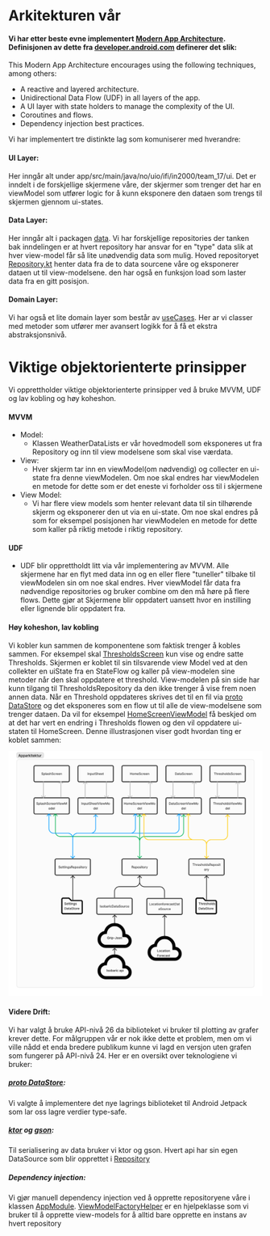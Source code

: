 # Arkitekturen vår
#### Vi har etter beste evne implementert [Modern App Architecture](https://developer.android.com/topic/architecture#modern-app-architecture). Definisjonen av dette fra [developer.android.com](https://developer.android.com/topic/architecture) definerer det slik:
This Modern App Architecture encourages using the following techniques, among others:

* A reactive and layered architecture.
* Unidirectional Data Flow (UDF) in all layers of the app.
* A UI layer with state holders to manage the complexity of the UI.
* Coroutines and flows.
* Dependency injection best practices.

Vi har implementert tre distinkte lag som komuniserer med hverandre:

#### UI Layer:
Her inngår alt under app/src/main/java/no/uio/ifi/in2000/team_17/ui. Det er inndelt i de forskjellige skjermene våre, der skjermer som trenger det har en viewModel som utfører logic for å kunn eksponere den dataen som trengs til skjermen gjennom ui-states. 

#### Data Layer: 
Her inngår alt i packagen [data](app/src/main/java/no/uio/ifi/in2000/team_17/data). Vi har forskjellige repositories der tanken bak inndelingen er at hvert repository har ansvar for en "type" data slik at hver view-model får så lite unødvendig data som mulig. Hoved repositoryet [Repository.kt](app/src/main/java/no/uio/ifi/in2000/team_17/data/Repository.kt) henter data fra de to data sourcene våre og eksponerer dataen ut til view-modelsene. den har også en funksjon load som laster data fra en gitt posisjon. 

#### Domain Layer: 
Vi har også et lite domain layer som består av [useCases](app/src/main/java/no/uio/ifi/in2000/team_17/usecases). Her ar vi classer med metoder som utfører mer avansert logikk for å få et ekstra abstraksjonsnivå.


# Viktige objektorienterte prinsipper
Vi opprettholder viktige objektorienterte prinsipper ved å bruke MVVM, UDF og lav kobling og høy koheshon. 

#### MVVM
  * Model:
    * Klassen WeatherDataLists er vår hovedmodell som eksponeres ut fra Repository og inn til view modelsene som skal vise værdata. 
  * View:
    * Hver skjerm tar inn en viewModel(om nødvendig) og collecter en ui-state fra denne viewModelen. Om noe skal endres har viewModelen en metode for dette som er det eneste vi forholder oss til i skjermene
  * View Model:
    * Vi har flere view models som henter relevant data til sin tilhørende skjerm og eksponerer den ut via en ui-state. Om noe skal endres på som for eksempel posisjonen har viewModelen en metode for dette som kaller på riktig metode i riktig repository. 

#### UDF
* UDF blir opprettholdt litt via vår implementering av MVVM. Alle skjermene har en flyt med data inn og en eller flere "tuneller" tilbake til viewModelen sin om noe skal endres. Hver viewModel får data fra nødvendige repositories og bruker combine om den må høre på flere flows. Dette gjør at Skjermene blir oppdatert uansett hvor en instilling eller lignende blir oppdatert fra. 


#### Høy koheshon, lav kobling
  Vi kobler kun sammen de komponentene som faktisk trenger å kobles sammen. For eksempel skal [ThresholdsScreen](app/src/main/java/no/uio/ifi/in2000/team_17/ui/thresholds/ThresholdsScreen.kt) kun vise og endre satte Thresholds. Skjermen er koblet til sin tilsvarende view Model ved at den collekter en uiState fra en StateFlow og kaller på view-modelen sine metoder når den skal oppdatere et threshold. View-modelen på sin side har kunn tilgang til ThresholdsRepository da den ikke trenger å vise frem noen annen data. Når en Threshold oppdateres skrives det til en fil via [proto DataStore](https://developer.android.com/topic/libraries/architecture/datastore) og det eksponeres som en flow ut til alle de view-modelsene som trenger dataen. Da vil for eksempel [HomeScreenViewModel](app/src/main/java/no/uio/ifi/in2000/team_17/ui/home_screen/HomeScreenViewModel.kt) få beskjed om at det har vert en endring i Thresholds flowen og den vil oppdatere ui-staten til HomeScreen. Denne illustrasjonen viser godt hvordan ting er koblet sammen: 

  <img src="./architecture_pictures/AppArkitektur.png" width="800">

#### Videre Drift:
Vi har valgt å bruke API-nivå 26 da biblioteket vi bruker til plotting av grafer krever dette. For målgruppen vår er nok ikke dette et problem, men om vi ville nådd et enda bredere publikum kunne vi lagd en versjon uten grafen som fungerer på API-nivå 24. Her er en oversikt over teknologiene vi bruker:
##### [proto DataStore](https://developer.android.com/topic/libraries/architecture/datastore):
Vi valgte å implementere det nye lagrings biblioteket til Android Jetpack som lar oss lagre verdier type-safe. 

##### [ktor](https://ktor.io) og [gson](https://github.com/google/gson):
Til serialisering av data bruker vi ktor og gson. Hvert api har sin egen DataSource som blir opprettet i [Repository](app/src/main/java/no/uio/ifi/in2000/team_17/data/Repository.kt)

##### Dependency injection:
Vi gjør manuell dependency injection ved å opprette repositoryene våre i klassen [AppModule](app/src/main/java/no/uio/ifi/in2000/team_17/AppModule.kt). [ViewModelFactoryHelper](app/src/main/java/no/uio/ifi/in2000/team_17/ViewModelFactoryHelper.kt) er en hjelpeklasse som vi bruker til å opprette view-models for å alltid bare opprette en instans av hvert repository
